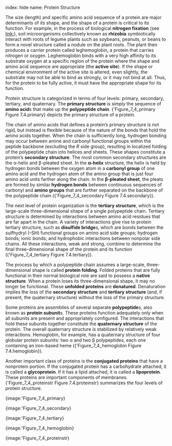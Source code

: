 index: hide
name: Protein Structure

The size (length) and specific amino acid sequence of a protein are major determinants of its shape, and the shape of a protein is critical to its function. For example, in the process of biological  **nitrogen fixation** (see <link:>), soil microorganisms collectively known as  **rhizobia** symbiotically interact with roots of legume plants such as soybeans, peanuts, or beans to form a novel structure called a nodule on the plant roots. The plant then produces a carrier protein called leghemoglobin, a protein that carries nitrogen or oxygen. Leghemoglobin binds with a very high affinity to its substrate oxygen at a specific region of the protein where the shape and amino acid sequence are appropriate (the  **active site**). If the shape or chemical environment of the active site is altered, even slightly, the substrate may not be able to bind as strongly, or it may not bind at all. Thus, for the protein to be fully active, it must have the appropriate shape for its function.

Protein structure is categorized in terms of four levels: primary, secondary, tertiary, and quaternary. The  **primary structure** is simply the sequence of  **amino acid**s that make up the  **polypeptide chain**. {'Figure_7_4_primary Figure 7.4.primary} depicts the primary structure of a protein.

The chain of amino acids that defines a protein’s primary structure is not rigid, but instead is flexible because of the nature of the bonds that hold the amino acids together. When the chain is sufficiently long, hydrogen bonding may occur between amine and carbonyl functional groups within the peptide backbone (excluding the  *R* side group), resulting in localized folding of the polypeptide chain into helices and sheets. These shapes constitute a protein’s  **secondary structure**. The most common secondary structures are the α-helix and β-pleated sheet. In the  **α-helix** structure, the helix is held by hydrogen bonds between the oxygen atom in a  **carbonyl group** of one amino acid and the hydrogen atom of the amino group that is just four amino acid units farther along the chain. In the  **β-pleated sheet**, the pleats are formed by similar  **hydrogen bonds** between continuous sequences of carbonyl and  **amino groups** that are further separated on the backbone of the polypeptide chain ({'Figure_7_4_secondary Figure 7.4.secondary}).

The next level of protein organization is the  **tertiary structure**, which is the large-scale three-dimensional shape of a single polypeptide chain. Tertiary structure is determined by interactions between amino acid residues that are far apart in the chain. A variety of interactions give rise to protein tertiary structure, such as  **disulfide bridge**s, which are bonds between the sulfhydryl (–SH) functional groups on amino acid side groups; hydrogen bonds; ionic bonds; and hydrophobic interactions between nonpolar side chains. All these interactions, weak and strong, combine to determine the final three-dimensional shape of the protein and its function ({'Figure_7_4_tertiary Figure 7.4.tertiary}).

The process by which a polypeptide chain assumes a large-scale, three-dimensional shape is called  **protein folding**. Folded proteins that are fully functional in their normal biological role are said to possess a  **native structure**. When a protein loses its three-dimensional shape, it may no longer be functional. These  **unfolded proteins** are  **denatured**. Denaturation implies the loss of the  **secondary structure** and  **tertiary structure** (and, if present, the quaternary structure) without the loss of the primary structure.

Some proteins are assemblies of several separate  **polypeptide**s, also known as  **protein subunit**s. These proteins function adequately only when all subunits are present and appropriately configured. The interactions that hold these subunits together constitute the  **quaternary structure** of the protein. The overall quaternary structure is stabilized by relatively weak interactions. Hemoglobin, for example, has a quaternary structure of four globular protein subunits: two α and two β polypeptides, each one containing an iron-based heme ({'Figure_7_4_hemoglobin Figure 7.4.hemoglobin}).

Another important class of proteins is the  **conjugated proteins** that have a nonprotein portion. If the conjugated protein has a carbohydrate attached, it is called a  **glycoprotein**. If it has a lipid attached, it is called a  **lipoprotein**. These proteins are important components of membranes. {'Figure_7_4_proteinstr Figure 7.4.proteinstr} summarizes the four levels of protein structure.


{image:'Figure_7_4_primary}
        


{image:'Figure_7_4_secondary}
        


{image:'Figure_7_4_tertiary}
        


{image:'Figure_7_4_hemoglobin}
        


{image:'Figure_7_4_proteinstr}
        
